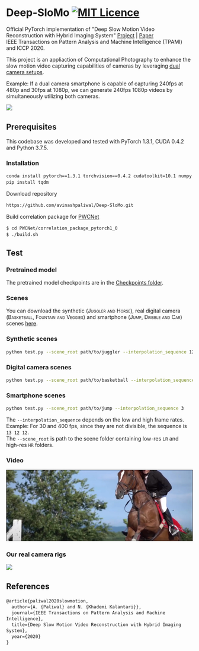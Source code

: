 # Deep-SloMo [![MIT Licence](https://badges.frapsoft.com/os/mit/mit.svg?v=103)](https://opensource.org/licenses/mit-license.php)
Official PyTorch implementation of "Deep Slow Motion Video Reconstruction with Hybrid Imaging System" [Project](http://faculty.cs.tamu.edu/nimak/Papers/ICCP2020_Slomo) | [Paper](https://arxiv.org/abs/2002.12106)  
IEEE Transactions on Pattern Analysis and Machine Intelligence (TPAMI) and ICCP 2020.  

This project is an appliaction of Computational Photography to enhance the slow motion video capturing capabilities of cameras by leveraging [dual camera setups](#our-real-camera-rigs).  

Example: If a dual camera smartphone is capable of capturing 240fps at 480p and 30fps at 1080p, we can generate 240fps 1080p videos by simultaneously utilizing both cameras.

<img src='./misc/Teaser.png'>

## Prerequisites
This codebase was developed and tested with PyTorch 1.3.1, CUDA 0.4.2 and Python 3.7.5.  

### Installation
```bash
conda install pytorch==1.3.1 torchvision==0.4.2 cudatoolkit=10.1 numpy -c pytorch
pip install tqdm
```
Download repository
```bash
https://github.com/avinashpaliwal/Deep-SloMo.git
```
Build correlation package for [PWCNet](https://github.com/NVlabs/PWC-Net/tree/master/PyTorch/external_packages/correlation-pytorch-master)
```bash
$ cd PWCNet/correlation_package_pytorch1_0
$ ./build.sh
```

## Test
### Pretrained model
The pretrained model checkpoints are in the [Checkpoints folder](Checkpoints).

### Scenes
You can download the synthetic (<span style="font-variant:small-caps;">Juggler and Horse</span>), real digital camera (<span style="font-variant:small-caps;">Basketball, Fountain and Veggies</span>) and smartphone (<span style="font-variant:small-caps;">Jump, Dribble and Car</span>) scenes [here](https://drive.google.com/drive/folders/1ezabQM14Xq4d9cZYp8jbnoWvnPX0uCsA?usp=sharing).  

### Synthetic scenes
```bash
python test.py --scene_root path/to/juggler --interpolation_sequence 12
```
### Digital camera scenes
```bash
python test.py --scene_root path/to/basketball --interpolation_sequence 13 12 12
```
### Smartphone scenes
```bash
python test.py --scene_root path/to/jump --interpolation_sequence 3
```
The `--interpolation_sequence` depends on the low and high frame rates. Example: For 30 and 400 fps, since they are not divisible, the sequence is `13 12 12`.  
The `--scene_root` is path to the scene folder containing low-res `LR` and high-res `HR` folders.  

### Video
[![Audi R8](misc/video_shot.jpg)](https://www.youtube.com/watch?v=43HH3YN8U10)

### Our real camera rigs
<img src='./misc/camera_rig.jpg'>

## References
```
@article{paliwal2020slowmotion,
  author={A. {Paliwal} and N. {Khademi Kalantari}}, 
  journal={IEEE Transactions on Pattern Analysis and Machine Intelligence}, 
  title={Deep Slow Motion Video Reconstruction with Hybrid Imaging System}, 
  year={2020}
}
```

